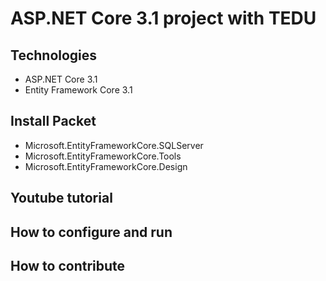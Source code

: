 # ASP.NET Core 3.1 project with TEDU
## Technologies
- ASP.NET Core 3.1
- Entity Framework Core 3.1
## Install Packet
- Microsoft.EntityFrameworkCore.SQLServer
- Microsoft.EntityFrameworkCore.Tools
- Microsoft.EntityFrameworkCore.Design
## Youtube tutorial
## How to configure and run
## How to contribute